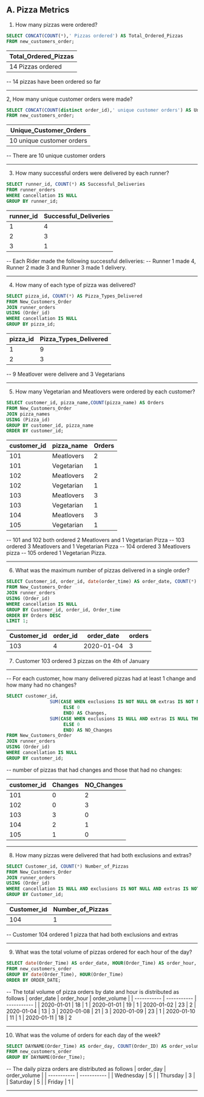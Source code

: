 ## A. Pizza Metrics

1. How many pizzas were ordered?
```sql
SELECT CONCAT(COUNT(*),' Pizzas ordered') AS Total_Ordered_Pizzas
FROM new_customers_order;
```
| Total_Ordered_Pizzas | 
| ----------- | 
| 14 Pizzas ordered | 

-- 14 pizzas have been ordered so far

---

2, How many unique customer orders were made?
```sql
SELECT CONCAT(COUNT(distinct order_id),' unique customer orders') AS Unique_Customer_Orders
FROM new_customers_order;
```
| Unique_Customer_Orders | 
| ----------- | 
| 10 unique customer orders |

-- There are 10 unique customer orders

---

3. How many successful orders were delivered by each runner?
```sql
SELECT runner_id, COUNT(*) AS Successful_Deliveries
FROM runner_orders
WHERE cancellation IS NULL
GROUP BY runner_id;
```
|runner_id | Successful_Deliveries|
| ----------- | ----------- |
|1	| 4  |
|2	| 3  |
|3	| 1  |

-- Each Rider made the following successful deliveries:
-- Runner 1 made 4, Runner 2 made 3 and Runner 3 made 1 delivery.

---

4. How many of each type of pizza was delivered?
```sql
SELECT pizza_id, COUNT(*) AS Pizza_Types_Delivered
FROM New_Customers_Order
JOIN runner_orders
USING (Order_id)
WHERE cancellation IS NULL
GROUP BY pizza_id;
```
| pizza_id	| Pizza_Types_Delivered |
| ----------- | ----------- |
| 1 | 9 |
| 2| 3 |

-- 9 Meatlover were delivere and 3 Vegetarians 

---

5. How many Vegetarian and Meatlovers were ordered by each customer?
```sql
SELECT customer_id, pizza_name,COUNT(pizza_name) AS Orders
FROM New_Customers_Order
JOIN pizza_names
USING (Pizza_id)
GROUP BY customer_id, pizza_name
ORDER BY customer_id;

```
| customer_id| pizza_name | 	Orders | 
| ----------- | ----------- | ----------- | 
| 101	| Meatlovers	| 2 | 
| 101	| Vegetarian	| 1 | 
| 102	| Meatlovers	| 2 | 
| 102	| Vegetarian	| 1 | 
| 103	| Meatlovers	| 3 | 
| 103	| Vegetarian	| 1 | 
| 104	| Meatlovers	| 3 | 
| 105	| Vegetarian	| 1 | 

-- 101 and 102 both ordered 2 Meatlovers and 1 Vegetarian Pizza
-- 103 ordered 3 Meatlovers and 1 Vegetarian Pizza
-- 104 ordered 3 Meatlovers pizza
-- 105 ordered 1 Vegetarian Pizza. 

---

6. What was the maximum number of pizzas delivered in a single order?
```sql
SELECT Customer_id, order_id, date(order_time) AS order_date, COUNT(*) AS orders
FROM New_Customers_Order
JOIN runner_orders
USING (Order_id)
WHERE cancellation IS NULL
GROUP BY Customer_id, order_id, Order_time
ORDER BY Orders DESC
LIMIT 1;
```
| Customer_id	| order_id	| order_date	| orders |
| ----------- | ----------- | ----------- | ----------- | 
| 103	| 4	| 2020-01-04	| 3 |

7. Customer 103 ordered 3 pizzas on the 4th of January

---

-- For each customer, how many delivered pizzas had at least 1 change and how many had no changes?
```sql
SELECT customer_id, 
				SUM(CASE WHEN exclusions IS NOT NULL OR extras IS NOT NULL THEN 1
					 ELSE 0
                     END) AS Changes, 
				SUM(CASE WHEN exclusions IS NULL AND extras IS NULL THEN 1
					 ELSE 0
                     END) AS NO_Changes
FROM New_Customers_Order
JOIN runner_orders
USING (Order_id)
WHERE cancellation IS NULL
GROUP BY customer_id;
```

-- number of pizzas that had changes and those that had no changes:

| customer_id |	Changes | NO_Changes |
| ----------- | ----------- | ----------- | 
| 101	| 0	| 2 |
| 102	| 0	| 3 |
| 103	| 3	| 0 |
| 104	| 2	| 1 |
| 105	| 1	| 0 |

---

8. How many pizzas were delivered that had both exclusions and extras?
```sql
SELECT Customer_id, COUNT(*) Number_of_Pizzas
FROM New_Customers_Order
JOIN runner_orders
USING (Order_id)
WHERE cancellation IS NULL AND exclusions IS NOT NULL AND extras IS NOT NULL
GROUP BY Customer_id;
```

| Customer_id | Number_of_Pizzas |
| ----------- | ----------- |
| 104	| 1 |

-- Customer 104 ordered 1 pizza that had both exclusions and extras 

---

9. What was the total volume of pizzas ordered for each hour of the day?
```sql
SELECT date(Order_Time) AS order_date, HOUR(Order_Time) AS order_hour, COUNT(Order_ID) AS order_volume
FROM new_customers_order
GROUP BY date(Order_Time), HOUR(Order_Time)
ORDER BY ORDER_DATE;
```

-- The total volume of pizza orders by date and hour is distributed as follows
| order_date	| order_hour	| order_volume | 
| ----------- | ----------- | ----------- |
| 2020-01-01	| 18	| 1
| 2020-01-01	| 19	| 1
| 2020-01-02	| 23	| 2
| 2020-01-04	| 13	| 3
| 2020-01-08	| 21	| 3
| 2020-01-09	| 23	| 1
| 2020-01-10	| 11	| 1
| 2020-01-11	| 18	| 2

---

10. What was the volume of orders for each day of the week?
```sql
SELECT DAYNAME(Order_Time) AS order_day, COUNT(Order_ID) AS order_volume
FROM new_customers_order
GROUP BY DAYNAME(Order_Time);
```

-- The daily pizza orders are distributed as follows
| order_day | order_volume |
| ----------- | ----------- | 
| Wednesday	| 5 |
| Thursday	| 3 |
| Saturday	| 5 |
| Friday	| 1 |


---
